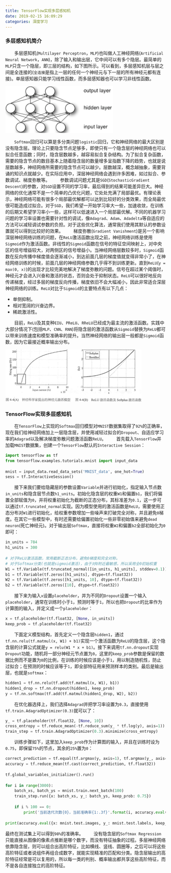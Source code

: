 ```yaml
---
title: TensorFlow实现多层感知机
date: 2019-02-15 16:09:29
categories: 深度学习
---
```

### 多层感知机简介

&emsp;&emsp;多层感知机(`Multilayer Perceptron`，`MLP`)也叫做人工神经网络(`Artificial Neural Network`，`ANN`)，除了输入和输出层，它中间可以有多个隐层。最简单的`MLP`只含一个隐层，即三层的结构，如下图所示。可以看到，多层感知机层与层之间是全连接的(`全连接`是指上一层的任何一个神经元与下一层的所有神经元都有连接)。单层感知器只能学习线性函数，而多层感知器也可以学习非线性函数。

<img src="./TensorFlow实现多层感知机/1.png">

&emsp;&emsp;`Softmax`回归可以算是多分类问题`logistic`回归，它和神经网络的最大区别是没有隐含层。理论上只要隐含节点足够多，即使只有一个隐含层的神经网络也可以拟合任意函数；同时，隐含层数越多，越容易拟合复杂结构。为了拟合复杂函数，需要的隐含节点的数目基本上随着隐含层的数量增多呈指数下降的趋势，也就是说层数越多，神经网络所需要的隐含节点可以越少。层数越深，概念越抽象，需要背诵的知识点就越少。在实际应用中，深层神经网络会遇到许多困难，如过拟合、参数调试、梯度弥散等。
&emsp;&emsp;参数调试问题尤其是`SGD`(`StochasticGradient Descent`)的参数，对`SGD`设置不同的学习率，最后得到的结果可能差异巨大。神经网络的优化通常不是一个简单的凸优化问题，它处处充满了局部最优。有理论表示，神经网络可能有很多个局部最优解都可以达到比较好的分类效果，而全局最优很可能造成过拟合。对于`SGD`，我们希望一开始学习率大一些，加速收敛，在训练的后期又希望学习率小一些，这样可以低速进入一个局部最优解。不同的机器学习问题的学习率设置也需要针对性的调试，像`Adagrad`、`Adam`、`Adadelta`等自适应的方法可以减轻调试参数的负担。对于这些优化算法，通常我们使用其默认的参数设置就可以得到比较好的效果。
&emsp;&emsp;梯度弥散(`Gradient Vanishment`)是另一个影响深层神经网络训练的问题，在`ReLU`激活函数出现之前，神经网络训练是使用`Sigmoid`作为激活函数。非线性的`Sigmoid`函数在信号的特征空间映射上，对中央区的信号增益较大，对两侧区的信号增益小。当神经网络层数较多时，`Sigmoid`函数在反向传播中梯度值会逐渐减小，到达前面几层的梯度值就变得非常小了，在神经网络训练的时候，前面几层的神经网络参数几乎得不到训练更新。直到`ReLU`(`y = max(0, x)`)的出现才比较完美地解决了梯度弥散的问题。信号在超过某个阈值时，神经元才会进入兴奋和激活的状态，否则会处于抑制状态。`ReLU`可以很好地反向传递梯度，经过多层的梯度反向传播，梯度依旧不会大幅减小，因此非常适合深层神经网络的训练。`ReLU`对比于`Sigmoid`的主要特点有以下几点：

- 单侧抑制。
- 相对宽阔的兴奋边界。
- 稀疏激活性。

&emsp;&emsp;目前，`ReLU`及其变种`EIU`、`PReLU`、`RReLU`已经成为最主流的激活函数。实践中大部分情况下(包括`MLP`、`CNN`、`RNN`)将隐含层的激活函数从`Sigmoid`替换为`ReLU`都可以带来训练速度和模型准确率的提升。当然神经网络的输出层一般都是`Sigmoid`函数，因为它最接近概率输出分布。

<img src="./TensorFlow实现多层感知机/2.png" height="164" width="428">

### TensorFlow实现多层感知机

&emsp;&emsp;在`TensorFlow`上实现的`Softmax`回归模型对`MNIST`数据集取得了`92%`的正确率，现在我们给神经网络加上一层隐含层，并使用减轻过拟合的`Dropout`、自适应学习率的`Adagrad`以及解决梯度弥散问题激活函数`ReLU`。
&emsp;&emsp;首先载入`TensorFlow`并加载`MNIST`数据集，创建一个`TensorFlow`默认的`Interactive Session`：

``` python
import tensorflow as tf
from tensorflow.examples.tutorials.mnist import input_data
​
mnist = input_data.read_data_sets('MNIST_data', one_hot=True)
sess = tf.InteractiveSession()
```

&emsp;&emsp;接下来我们要给隐藏层的参数设置`Variable`并进行初始化，指定输入节点数`in_units`和隐含层节点数`h1_units`。初始化隐含层的权重`W1`和偏置`b1`，我们将偏置全部赋值为`0`，并将权重初始化为截断的正态分布，其标准差为`0.1`，这一步可以通过`tf.truncated_normal`实现。因为模型使用的激活函数是`ReLU`，需要使用正态分布对`W1`进行初始化，给权重参数增加一些噪声来打破完全对称，并且避免`0`梯度。在其它一些模型中，有时还需要给偏置初始化一些非零初始值来避免`dead neuron`(死亡神经元)。对于输出层`Softmax`，直接将权重`W2`和偏置`b2`全部初始化为`0`即可：

``` python
in_units = 784
h1_units = 300
​
# 对于ReLU激活函数，常用截断正态分布，避免0梯度和完全对称。
# 对于Softmax分类(也就是sigmoid激活)，由于对0附近最敏感，所以采用全0初始权重
W1 = tf.Variable(tf.truncated_normal([in_units, h1_units], stddev=0.1))
b1 = tf.Variable(tf.zeros([h1_units], dtype=tf.float32))
W2 = tf.Variable(tf.zeros([h1_units, 10], dtype=tf.float32))
b2 = tf.Variable(tf.zeros([10], dtype=tf.float32))
```

&emsp;&emsp;接下来为输入`x`设置`placeholder`，并为不同的`Dropout`设置一个输入`placeholder`，通常在训练时小于`1`，预测时等于`1`，所以也把`Dropout`的比率作为计算图的输入，并定义成一个`placeholder`：

``` python
x = tf.placeholder(tf.float32, [None, in_units])
keep_prob = tf.placeholder(tf.float32)
```

&emsp;&emsp;下面定义模型结构，首先定义一个隐含层`hidden1`，通过`tf.nn.relu(tf.matmul(x, W1) + b1)`实现一个激活函数为`ReLU`的隐含层，这个隐含层的计算公式就是`y = relu(W1 * x + b1)`。接下来调用`tf.nn.dropout`实现`Dropout`功能，随机将一部分神经元节点置为`0`，这里的`keep_prob`参数是保留的数据比例而不是置为`0`的比例，在训练的时候应该是小于`1`，用以制造随机性，防止过拟合；在预测的时候应该等于`1`，即全部特征用来预测样本的类别。最后是输出层，也就是`softmax`：

``` python
hidden1 = tf.nn.relu(tf.add(tf.matmul(x, W1), b1))
hidden1_drop = tf.nn.dropout(hidden1, keep_prob)
y = tf.nn.softmax(tf.add(tf.matmul(hidden1_drop, W2), b2))
```

&emsp;&emsp;在优化器选择上，我们选择`Adagrad`并把学习率设置为`0.3`，直接使用`tf.train.AdagradOptimizer(0.3)`就可以了：

``` python
y_ = tf.placeholder(tf.float32, [None, 10])
cross_entropy = tf.reduce_mean(-tf.reduce_sum(y_ * tf.log(y), axis=1))
train_step = tf.train.AdagradOptimizer(0.3).minimize(cross_entropy)
```

&emsp;&emsp;训练步骤如下，这里加入`keep_prob`作为计算图的输入，并且在训练时设为`0.75`，即保留`75%`的节点，其余的`25%`置为`0`：

``` python
correct_prediction = tf.equal(tf.argmax(y, axis=1), tf.argmax(y_, axis=1))
accuracy = tf.reduce_mean(tf.cast(correct_prediction, tf.float32))
​
tf.global_variables_initializer().run()

for i in range(3000):
    batch_xs, batch_ys = mnist.train.next_batch(100)
    train_step.run({x: batch_xs, y_: batch_ys, keep_prob: 0.75})

    if i % 100 == 0:
        print('当前迭代次数{0}，当前准确率{1:.3f}'.format(i, accuracy.eval({x: batch_xs, y_: batch_ys, keep_prob: 1.0})))

print(accuracy.eval({x: mnist.test.images, y_: mnist.test.labels, keep_prob: 1.0}))
```

最终在测试集上可以得到`98%`的准确率。
&emsp;&emsp;没有隐含层的`Softmax Regression`只能直接从图像的像素点推断是哪个数字，而没有特征抽象的过程。多层神经网络依靠隐含层，则可以组合出高阶特征，比如横线、竖线、圆圈等，之后可以将这些高阶特征或者说组件再组合成数字，就能实现精准的匹配和分类。隐含层输出的高阶特征经常是可以复用的，所以每一类的判别、概率输出都共享这些高阶特征，而不是各自连接独立的高阶特征。